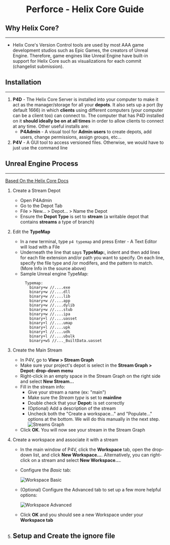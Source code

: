 <h1 style="text-align: center;"> Perforce - Helix Core Guide </h1>

## Why Helix Core?
---
- Helix Core's Version Control tools are used by most AAA game development studios such as Epic Games, the creators of
  Unreal Engine. Therefore, game engines like Unreal Engine have built-in support for Helix Core such as visualizations
  for each commit (changelist submission).

## Installation
---
1. **P4D** - The Helix Core Server is installed into your computer to make it act as the manager/storage for all your **depots**. It also sets up a port (by default 1666) in which **clients** using different computers (your computer can be a client too) can connect to. The computer that has P4D installed on it **should ideally be on at all times** in order to allow clients to connect at any time. Other useful installs are:
    - **P4Admin** - A visual tool for **Admin users** to create depots, add users, change permissions, assign groups, etc...
2. **P4V** - A GUI tool to access versioned files. Otherwise, we would have to just use the command line

## Unreal Engine Process
---
[Based On the Helix Core Docs](https://help.perforce.com/helix-core/quickstart-unreal/Content/quickstart/game-home-quickstart.html)

1. Create a Stream Depot
    - Open P4Admin
    - Go to the Depot Tab
    - File > New... > Depot... > Name the Depot
    - Ensure the **Depot Type** is set to **stream** (a writable depot that contains **streams** a type of branch)

2. Edit the **TypeMap**
    - In a new terminal, type `p4 typemap` and press Enter - A Text Editor will load with a File
    - Underneath the line that says **TypeMap:**, indent and then add lines for each file extension and/or path you want to specify. On each line, specify the file type and /or modifers, and the pattern to match. (More Info in the source above)
    - Sample Unreal engine TypeMap:
      ```
        Typemap:
          binary+w //....exe
          binary+w //....dll
          binary+w //....lib
          binary+w //....app
          binary+w //....dylib
          binary+w //....stub
          binary+w //....ipa
          binary+l //....uasset
          binary+l //....umap
          binary+l //....upk
          binary+l //....udk
          binary+l //....ubulk
          binary+wS //..._BuiltData.uasset
      ```
3. Create the Main Stream
    - In P4V, go to **View > Stream Graph**
    - Make sure your project's depot is select in the **Stream Graph > Depot: drop-down menu**
    - Right-click in an empty space in the Stream Graph on the right side and select **New Stream...**
    - Fill in the stream info:
      - Give your stream a name (ex: "main")
      - Make sure the *Stream type* is set to **mainline**
      - Double check that your **Depot:** is set correctly
      - (Optional) Add a description of the stream
      - Uncheck both the "Create a workspace..." and "Populate..." options at the bottom. We will do this manually in the next step.
        ![Streams Graph](https://help.perforce.com/helix-core/quickstart-unreal/Content/Resources/Images/game-create-main-stream-5_800x533.png)
    - Click **OK**. You will now see your stream in the Stream Graph
4. Create a workspace and associate it with a stream
    - In the main window of P4V, click the **Workspace** tab, open the drop-down list, and click **New Workspace...**. Alternatively, you can right-click on a stream and select **New Workspace...**.
    - Configure the *Basic* tab:

      ![Workspace Basic](https://help.perforce.com/helix-core/quickstart-unreal/Content/Resources/Images/game-create-workspace-2.png)
    - (Optional) Configure the Advanced tab to set up a few more helpful options:

      ![Workspace Advanced](https://help.perforce.com/helix-core/quickstart-unreal/Content/Resources/Images/game-create-workspace-3.png)
    - Click **OK** and you should see a new Workspace under your **Workspace tab**

5. Setup and Create the ignore file
    - 